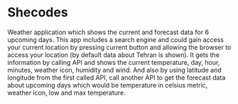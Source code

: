 # Shecodes
Weather application which shows the current and forecast data for 6 upcoming days.
This app includes a search engine and could gain access your current location by
pressing current button and allowing the browser to access your location (by
default data about Tehran is shown). It gets the information by calling API and
shows the current temperature, day, hour, minutes, weather icon, humidity and
wind. And also by using latitude and longitude from the first called API,
call another API to get the forecast data about upcoming days which would be
temperature in celsius metric, weather icon, low and max temperature.
